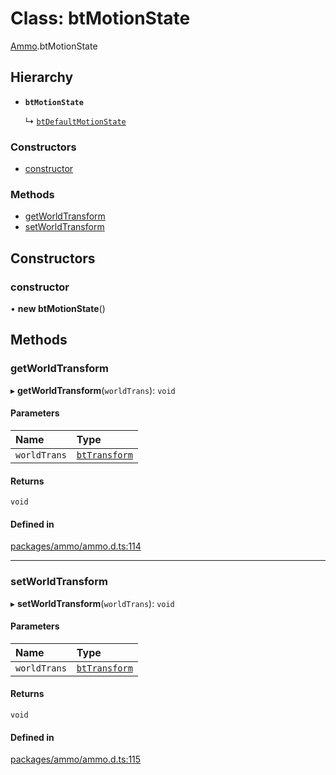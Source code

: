 # Class: btMotionState

[Ammo](../modules/Ammo.md).btMotionState

## Hierarchy

- **`btMotionState`**

  ↳ [`btDefaultMotionState`](Ammo.btDefaultMotionState.md)


### Constructors

- [constructor](Ammo.btMotionState.md#constructor)

### Methods

- [getWorldTransform](Ammo.btMotionState.md#getworldtransform)
- [setWorldTransform](Ammo.btMotionState.md#setworldtransform)

## Constructors

### constructor

• **new btMotionState**()

## Methods

### getWorldTransform

▸ **getWorldTransform**(`worldTrans`): `void`

#### Parameters

| Name | Type |
| :------ | :------ |
| `worldTrans` | [`btTransform`](Ammo.btTransform.md) |

#### Returns

`void`

#### Defined in

[packages/ammo/ammo.d.ts:114](https://github.com/Orillusion/orillusion/blob/main/packages/ammo/ammo.d.ts#L114)

___

### setWorldTransform

▸ **setWorldTransform**(`worldTrans`): `void`

#### Parameters

| Name | Type |
| :------ | :------ |
| `worldTrans` | [`btTransform`](Ammo.btTransform.md) |

#### Returns

`void`

#### Defined in

[packages/ammo/ammo.d.ts:115](https://github.com/Orillusion/orillusion/blob/main/packages/ammo/ammo.d.ts#L115)
